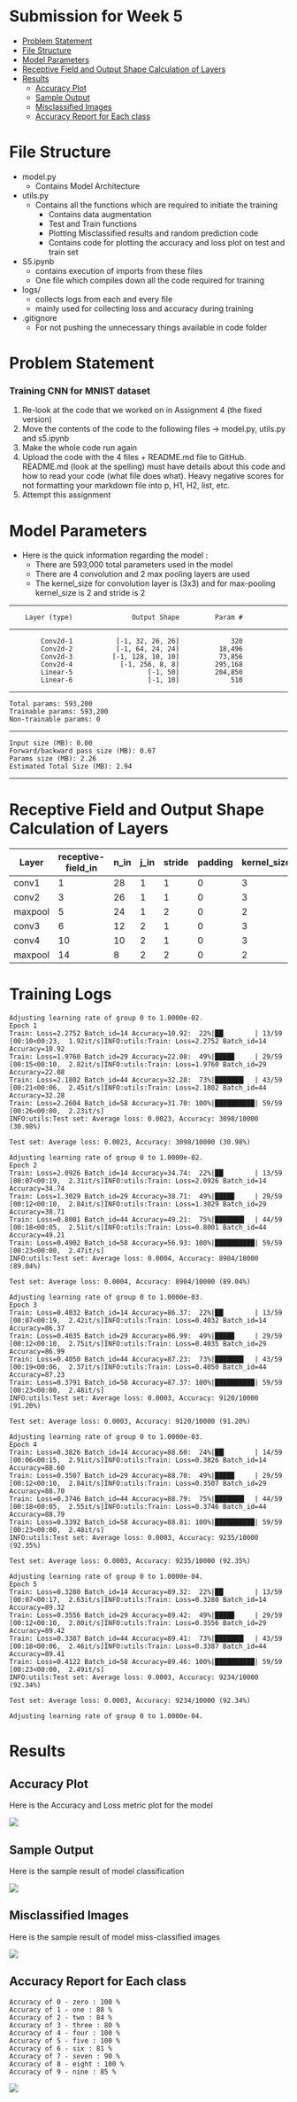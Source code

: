 # Submission for Week 5
- [Problem Statement](#Problem-Statement)
- [File Structure](#File-Structure)
- [Model Parameters](#Model-Parameters)
- [Receptive Field and Output Shape Calculation of Layers](#Receptive-Field-and-Output-Shape-Calculation-of-Layers)
- [Results](#Results)
    * [Accuracy Plot](#Accuracy-Plot)
    * [Sample Output](#Sample-Output)
    * [Misclassified Images](#Misclassified-Images)
    * [Accuracy Report for Each class](#Accuracy-Report-for-Each-class )

# File Structure
* model.py 
    * Contains Model Architecture
* utils.py
    * Contains all the functions which are required to initiate the training
        * Contains data augmentation
        * Test and Train functions 
        * Plotting Misclassified results and random prediction code 
        * Contains code for plotting the accuracy and loss plot on test and train set
* S5.ipynb
    * contains execution of imports from these files
    * One file which compiles down all the code required for training
* logs/ 
    * collects logs from each and every file 
    * mainly used for collecting loss and accuracy during training
* .gitignore
    * For not pushing the unnecessary things available in code folder


# Problem Statement
### Training CNN for MNIST dataset
1. Re-look at the code that we worked on in Assignment 4 (the fixed version)
2. Move the contents of the code to the following files -> model.py, utils.py and s5.ipynb
3. Make the whole code run again
4. Upload the code with the 4 files + README.md file to GitHub. README.md (look at the spelling) must have details about this code and how to read your code (what file does what). Heavy negative scores for not formatting your markdown file into p, H1, H2, list, etc.
5. Attempt this assignment


# Model Parameters

* Here is the quick information regarding the model :
    * There are 593,000 total parameters used in the model 
    * There are 4 convolution and 2 max pooling layers are used 
    * The kernel_size for convolution layer is (3x3) and for max-pooling kernel_size is 2 and stride is 2 

----------------------------------------------------------------
        Layer (type)               Output Shape         Param #
----------------------------------------------------------------
            Conv2d-1           [-1, 32, 26, 26]             320
            Conv2d-2           [-1, 64, 24, 24]          18,496
            Conv2d-3          [-1, 128, 10, 10]          73,856
            Conv2d-4            [-1, 256, 8, 8]         295,168
            Linear-5                   [-1, 50]         204,850
            Linear-6                   [-1, 10]             510

----------------------------------------------------------------
    Total params: 593,200
    Trainable params: 593,200
    Non-trainable params: 0
----------------------------------------------------------------
    Input size (MB): 0.00
    Forward/backward pass size (MB): 0.67
    Params size (MB): 2.26
    Estimated Total Size (MB): 2.94
----------------------------------------------------------------

# Receptive Field and Output Shape Calculation of Layers

Layer |  receptive-field_in |  n_in |   j_in |   stride |  padding |  kernel_size  | recptive-field out | n_out |  j_out   
--- | --- | --- | --- |--- |--- |--- |--- |--- |--- |
conv1 |  1 |  28|  1 |  1 |  0 |  3 |  3 |  26 | 1  | 
conv2 |  3  | 26 | 1  | 1  | 0 |  3  | 5  | 24 | 1  | 
maxpool |5 |  24 | 1 |  2 |  0 |  2  | 6  | 12 | 2  | 
conv3 |  6 |  12|  2 |  1 |  0 |  3  | 10 | 10 | 2  | 
conv4 |  10 | 10| 2  | 1  | 0  | 3  | 14 | 8|   2  |
maxpool| 14 | 8 |  2 |  2 |  0|   2|   16|  4 |  4|   


# Training Logs

    Adjusting learning rate of group 0 to 1.0000e-02.
    Epoch 1
    Train: Loss=2.2752 Batch_id=14 Accuracy=10.92:  22%|██▏       | 13/59 [00:10<00:23,  1.92it/s]INFO:utils:Train: Loss=2.2752 Batch_id=14 Accuracy=10.92
    Train: Loss=1.9760 Batch_id=29 Accuracy=22.08:  49%|████▉     | 29/59 [00:15<00:10,  2.82it/s]INFO:utils:Train: Loss=1.9760 Batch_id=29 Accuracy=22.08
    Train: Loss=2.1802 Batch_id=44 Accuracy=32.28:  73%|███████▎  | 43/59 [00:21<00:06,  2.45it/s]INFO:utils:Train: Loss=2.1802 Batch_id=44 Accuracy=32.28
    Train: Loss=2.2604 Batch_id=58 Accuracy=31.70: 100%|██████████| 59/59 [00:26<00:00,  2.23it/s]
    INFO:utils:Test set: Average loss: 0.0023, Accuracy: 3098/10000 (30.98%)

    Test set: Average loss: 0.0023, Accuracy: 3098/10000 (30.98%)

    Adjusting learning rate of group 0 to 1.0000e-02.
    Epoch 2
    Train: Loss=2.0926 Batch_id=14 Accuracy=34.74:  22%|██▏       | 13/59 [00:07<00:19,  2.31it/s]INFO:utils:Train: Loss=2.0926 Batch_id=14 Accuracy=34.74
    Train: Loss=1.3029 Batch_id=29 Accuracy=38.71:  49%|████▉     | 29/59 [00:12<00:10,  2.84it/s]INFO:utils:Train: Loss=1.3029 Batch_id=29 Accuracy=38.71
    Train: Loss=0.8001 Batch_id=44 Accuracy=49.21:  75%|███████▍  | 44/59 [00:18<00:05,  2.51it/s]INFO:utils:Train: Loss=0.8001 Batch_id=44 Accuracy=49.21
    Train: Loss=0.4902 Batch_id=58 Accuracy=56.93: 100%|██████████| 59/59 [00:23<00:00,  2.47it/s]
    INFO:utils:Test set: Average loss: 0.0004, Accuracy: 8904/10000 (89.04%)

    Test set: Average loss: 0.0004, Accuracy: 8904/10000 (89.04%)

    Adjusting learning rate of group 0 to 1.0000e-03.
    Epoch 3
    Train: Loss=0.4032 Batch_id=14 Accuracy=86.37:  22%|██▏       | 13/59 [00:07<00:19,  2.42it/s]INFO:utils:Train: Loss=0.4032 Batch_id=14 Accuracy=86.37
    Train: Loss=0.4035 Batch_id=29 Accuracy=86.99:  49%|████▉     | 29/59 [00:12<00:10,  2.75it/s]INFO:utils:Train: Loss=0.4035 Batch_id=29 Accuracy=86.99
    Train: Loss=0.4050 Batch_id=44 Accuracy=87.23:  73%|███████▎  | 43/59 [00:19<00:06,  2.37it/s]INFO:utils:Train: Loss=0.4050 Batch_id=44 Accuracy=87.23
    Train: Loss=0.3791 Batch_id=58 Accuracy=87.37: 100%|██████████| 59/59 [00:23<00:00,  2.48it/s]
    INFO:utils:Test set: Average loss: 0.0003, Accuracy: 9120/10000 (91.20%)

    Test set: Average loss: 0.0003, Accuracy: 9120/10000 (91.20%)

    Adjusting learning rate of group 0 to 1.0000e-03.
    Epoch 4
    Train: Loss=0.3826 Batch_id=14 Accuracy=88.60:  24%|██▎       | 14/59 [00:06<00:15,  2.91it/s]INFO:utils:Train: Loss=0.3826 Batch_id=14 Accuracy=88.60
    Train: Loss=0.3507 Batch_id=29 Accuracy=88.70:  49%|████▉     | 29/59 [00:12<00:10,  2.84it/s]INFO:utils:Train: Loss=0.3507 Batch_id=29 Accuracy=88.70
    Train: Loss=0.3746 Batch_id=44 Accuracy=88.79:  75%|███████▍  | 44/59 [00:18<00:05,  2.55it/s]INFO:utils:Train: Loss=0.3746 Batch_id=44 Accuracy=88.79
    Train: Loss=0.3392 Batch_id=58 Accuracy=88.81: 100%|██████████| 59/59 [00:23<00:00,  2.48it/s]
    INFO:utils:Test set: Average loss: 0.0003, Accuracy: 9235/10000 (92.35%)

    Test set: Average loss: 0.0003, Accuracy: 9235/10000 (92.35%)

    Adjusting learning rate of group 0 to 1.0000e-04.
    Epoch 5
    Train: Loss=0.3280 Batch_id=14 Accuracy=89.32:  22%|██▏       | 13/59 [00:07<00:17,  2.63it/s]INFO:utils:Train: Loss=0.3280 Batch_id=14 Accuracy=89.32
    Train: Loss=0.3556 Batch_id=29 Accuracy=89.42:  49%|████▉     | 29/59 [00:12<00:10,  2.80it/s]INFO:utils:Train: Loss=0.3556 Batch_id=29 Accuracy=89.42
    Train: Loss=0.3387 Batch_id=44 Accuracy=89.41:  73%|███████▎  | 43/59 [00:18<00:06,  2.46it/s]INFO:utils:Train: Loss=0.3387 Batch_id=44 Accuracy=89.41
    Train: Loss=0.4122 Batch_id=58 Accuracy=89.46: 100%|██████████| 59/59 [00:23<00:00,  2.49it/s]
    INFO:utils:Test set: Average loss: 0.0003, Accuracy: 9234/10000 (92.34%)

    Test set: Average loss: 0.0003, Accuracy: 9234/10000 (92.34%)

    Adjusting learning rate of group 0 to 1.0000e-04.



# Results

## Accuracy Plot
Here is the Accuracy and Loss metric plot for the model 

![](images/metric_plot.png)

## Sample Output
Here is the sample result of model classification 

![](images/results.png)

## Misclassified Images
Here is the sample result of model miss-classified images

![](images/miss_classified.png)

## Accuracy Report for Each class   

    Accuracy of 0 - zero : 100 %
    Accuracy of 1 - one : 88 %
    Accuracy of 2 - two : 84 %
    Accuracy of 3 - three : 80 %
    Accuracy of 4 - four : 100 %
    Accuracy of 5 - five : 100 %
    Accuracy of 6 - six : 81 %
    Accuracy of 7 - seven : 90 %
    Accuracy of 8 - eight : 100 %
    Accuracy of 9 - nine : 85 %
    
![](images/each_class.png)


